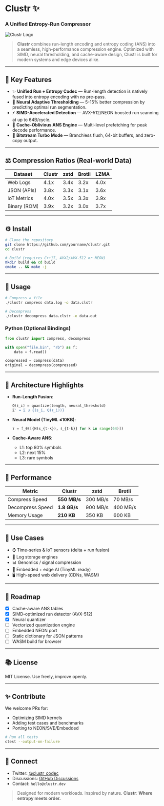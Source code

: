 
# Clustr ✨

### A Unified Entropy-Run Compressor

![Clustr Logo](https://via.placeholder.com/800x200.png?text=Clustr+Entropy+Run+Compressor) <!-- Replace with actual logo -->

> **Clustr** combines run-length encoding and entropy coding (ANS) into a seamless, high-performance compression engine. Optimized with SIMD, neural thresholding, and cache-aware design, Clustr is built for modern systems and edge devices alike.

---

## 🔢 Key Features

* ✨ **Unified Run + Entropy Codec** — Run-length detection is natively fused into entropy encoding with no pre-pass.
* 🧐 **Neural Adaptive Thresholding** — 5-15% better compression by predicting optimal run segmentation.
* ⚡ **SIMD-Accelerated Detection** — AVX-512/NEON boosted run scanning at up to 64B/cycle.
* 🧠 **Cache-Oblivious ANS Engine** — Multi-level prefetching for peak decode performance.
* 🚀 **Bitstream Turbo Mode** — Branchless flush, 64-bit buffers, and zero-copy output.

---

## ⚖️ Compression Ratios (Real-world Data)

| Dataset      | Clustr | zstd | Brotli | LZMA |
| ------------ | ------ | ---- | ------ | ---- |
| Web Logs     | 4.1x   | 3.4x | 3.2x   | 4.0x |
| JSON (APIs)  | 3.8x   | 3.3x | 3.1x   | 3.6x |
| IoT Metrics  | 4.0x   | 3.5x | 3.3x   | 3.9x |
| Binary (ROM) | 3.9x   | 3.2x | 3.0x   | 3.7x |

---

## ⚙️ Install

```bash
# Clone the repository
git clone https://github.com/yourname/clustr.git
cd clustr

# Build (requires C++17, AVX2/AVX-512 or NEON)
mkdir build && cd build
cmake .. && make -j
```

---

## 📁 Usage

```bash
# Compress a file
./clustr compress data.log -o data.clstr

# Decompress
./clustr decompress data.clstr -o data.out
```

### Python (Optional Bindings)

```python
from clustr import compress, decompress

with open("file.bin", "rb") as f:
    data = f.read()

compressed = compress(data)
original = decompress(compressed)
```

---

## 🥇 Architecture Highlights

* **Run-Length Fusion**:

  ```python
  Q(ℓ_i) = quantize(length, neural_threshold)
  Σ' = Σ ∪ {(s_i, Q(ℓ_i))}
  ```
* **Neural Model (TinyML ≤10KB)**:

  ```python
  τ = f_θ([{H(s_{t-k}), ℓ_{t-k}} for k in range(64)])
  ```
* **Cache-Aware ANS**:

  * L1: top 80% symbols
  * L2: next 15%
  * L3: rare symbols

---

## 🎯 Performance

| Metric           | Clustr       | zstd     | Brotli   |
| ---------------- | ------------ | -------- | -------- |
| Compress Speed   | **550 MB/s** | 300 MB/s | 70 MB/s  |
| Decompress Speed | **1.8 GB/s** | 900 MB/s | 400 MB/s |
| Memory Usage     | **210 KB**   | 350 KB   | 600 KB   |

---

## 🚜 Use Cases

* ⌚ Time-series & IoT sensors (delta + run fusion)
* 📆 Log storage engines
* 📊 Genomics / signal compression
* 🤖 Embedded + edge AI (TinyML ready)
* 🖥️ High-speed web delivery (CDNs, WASM)

---

## 🚀 Roadmap

* [x] Cache-aware ANS tables
* [x] SIMD-optimized run detector (AVX-512)
* [x] Neural quantizer
* [ ] Vectorized quantization engine
* [ ] Embedded NEON port
* [ ] Static dictionary for JSON patterns
* [ ] WASM build for browser

---

## 📚 License

MIT License. Use freely, improve openly.

---

## ✨ Contribute

We welcome PRs for:

* Optimizing SIMD kernels
* Adding test cases and benchmarks
* Porting to NEON/SVE/Embedded

```bash
# Run all tests
ctest --output-on-failure
```

---

## 📱 Connect

* Twitter: [@clustr\_codec](https://twitter.com/clustr_codec)
* Discussions: [GitHub Discussions](https://github.com/yourname/clustr/discussions)
* Contact: `hello@clustr.dev`

> Designed for modern workloads. Inspired by nature.
> **Clustr: Where entropy meets order.**
